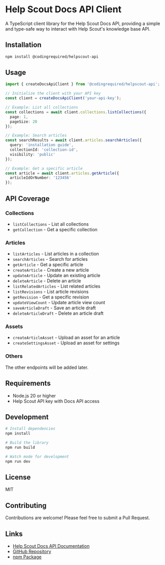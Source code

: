 # Help Scout Docs API Client

A TypeScript client library for the Help Scout Docs API, providing a simple and type-safe way to interact with Help Scout's knowledge base API.

## Installation

```bash
npm install @codingrequired/helpscout-api
```

## Usage

```typescript
import { createDocsApiClient } from '@codingrequired/helpscout-api';

// Initialize the client with your API key
const client = createDocsApiClient('your-api-key');

// Example: List all collections
const collections = await client.collections.listCollections({
  page: 1,
  pageSize: 20
});

// Example: Search articles
const searchResults = await client.articles.searchArticles({
  query: 'installation guide',
  collectionId: 'collection-id',
  visibility: 'public'
});

// Example: Get a specific article
const article = await client.articles.getArticle({
  articleIdOrNumber: '123456'
});
```

## API Coverage

### Collections
- `listCollections` - List all collections
- `getCollection` - Get a specific collection

### Articles
- `listArticles` - List articles in a collection
- `searchArticles` - Search for articles
- `getArticle` - Get a specific article
- `createArticle` - Create a new article
- `updateArticle` - Update an existing article
- `deleteArticle` - Delete an article
- `listRelatedArticles` - List related articles
- `listRevisions` - List article revisions
- `getRevision` - Get a specific revision
- `updateViewCount` - Update article view count
- `saveArticleDraft` - Save an article draft
- `deleteArticleDraft` - Delete an article draft

### Assets
- `createArticleAsset` - Upload an asset for an article
- `createSettingsAsset` - Upload an asset for settings

### Others

The other endpoints will be added later.

## Requirements

- Node.js 20 or higher
- Help Scout API key with Docs API access

## Development

```bash
# Install dependencies
npm install

# Build the library
npm run build

# Watch mode for development
npm run dev
```

## License

MIT

## Contributing

Contributions are welcome! Please feel free to submit a Pull Request.

## Links

- [Help Scout Docs API Documentation](https://developer.helpscout.com/docs-api/)
- [GitHub Repository](https://github.com/codingrequired/helpscout-api)
- [npm Package](https://www.npmjs.com/package/@codingrequired/helpscout-api)